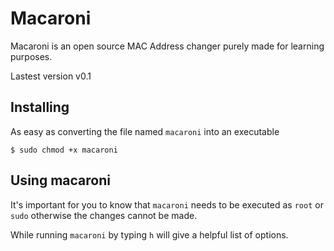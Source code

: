 # Macaroni
Macaroni is an open source MAC Address changer purely made for learning purposes.

Lastest version v0.1

## Installing

As easy as converting the file named `macaroni` into an executable

    $ sudo chmod +x macaroni

## Using macaroni

It's important for you to know that `macaroni` needs to be executed as `root` or `sudo` otherwise the changes cannot be made.


While running `macaroni` by typing `h` will give a helpful list of options.
